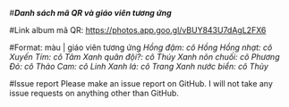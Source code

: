 #***Danh sách mã QR và giáo viên tương ứng***

#Link album mã QR: https://photos.app.goo.gl/vBUY843U7dAgL2FX6

#Format: màu | giáo viên tương ứng
*Hồng đậm: cô Hồng*
*Hồng nhạt: cô Xuyến*
*Tím: cô Tâm*
*Xanh quân đội?: cô Thúy*
*Xanh nõn chuối: cô Phương*
*Đỏ: cô Thảo*
*Cam: cô Linh*
*Xanh lá: cô Trang*
*Xanh nước biển: cô Thủy*

#Issue report
Please make an issue report on GitHub. I will not take any issue requests on anything other than GitHub.
